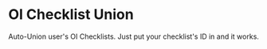 # OI Checklist Union

Auto-Union user's OI Checklists.
Just put your checklist's ID in and it works.
